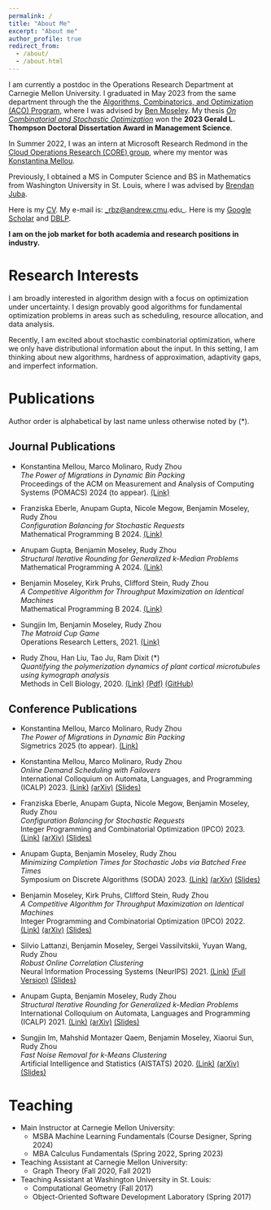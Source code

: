 ```yaml
---
permalink: /
title: "About Me"
excerpt: "About me"
author_profile: true
redirect_from: 
  - /about/
  - /about.html
---
```


I am currently a postdoc in the Operations Research Department at Carnegie Mellon University. I graduated in May 2023 from the same department through the the [Algorithms, Combinatorics, and Optimization (ACO) Program](http://aco.math.cmu.edu/), where I was advised by [Ben Moseley](http://www.andrew.cmu.edu/user/moseleyb/). My thesis [_On Combinatorial and Stochastic Optimization_](https://kilthub.cmu.edu/articles/thesis/On_Combinatorial_and_Stochastic_Optimization/23615430) won the **2023 Gerald L. Thompson Doctoral Dissertation Award in Management Science**.

In Summer 2022, I was an intern at Microsoft Research Redmond in the [Cloud Operations Research (CORE) group](https://www.microsoft.com/en-us/research/group/cloud-operations-research-core/), where my mentor was [Konstantina Mellou](https://www.microsoft.com/en-us/research/people/kmellou/).

Previously, I obtained a MS in Computer Science and BS in Mathematics from Washington University in St. Louis, where I was advised by [Brendan Juba](https://www.cse.wustl.edu/~bjuba/).

Here is my [CV](https://rudyzhou.github.io/files/rudy-cv-10-27-24.pdf). My e-mail is: _rbz@andrew.cmu.edu_. Here is my [Google Scholar](https://scholar.google.com/citations?user=DCB2z-cAAAAJ&hl=en&oi=ao) and [DBLP](https://dblp.org/pid/260/0730.html).

**I am on the job market for both academia and research positions in industry.**

# Research Interests

I am broadly interested in algorithm design with a focus on optimization under uncertainty. I design provably good algorithms for fundamental optimization problems in areas such as scheduling, resource allocation, and data analysis.

Recently, I am excited about stochastic combinatorial optimization, where we only have distributional information about the input. In this setting, I am thinking about new algorithms, hardness of approximation, adaptivity gaps, and imperfect information.

# Publications

Author order is alphabetical by last name unless otherwise noted by (*).

## Journal Publications

* Konstantina Mellou, Marco Molinaro, Rudy Zhou <br/>
_The Power of Migrations in Dynamic Bin Packing_ <br/>
Proceedings of the ACM on Measurement and Analysis of Computing Systems (POMACS) 2024 (to appear). [(Link)](https://arxiv.org/abs/2408.13178v1)

* Franziska Eberle, Anupam Gupta, Nicole Megow, Benjamin Moseley, Rudy Zhou <br/>
_Configuration Balancing for Stochastic Requests_ <br/>
Mathematical Programming B 2024. [(Link)](https://link.springer.com/article/10.1007/s10107-024-02132-w)

* Anupam Gupta, Benjamin Moseley, Rudy Zhou <br/> 
_Structural Iterative Rounding for Generalized k-Median Problems_ <br/>
Mathematical Programming A 2024. [(Link)](https://link.springer.com/article/10.1007/s10107-024-02119-7)

* Benjamin Moseley, Kirk Pruhs, Clifford Stein, Rudy Zhou <br/>
_A Competitive Algorithm for Throughput Maximization on Identical Machines_<br/>
Mathematical Programming B 2024. [(Link)](https://link.springer.com/article/10.1007/s10107-023-02045-0)

* Sungjin Im, Benjamin Moseley, Rudy Zhou<br/>
_The Matroid Cup Game_<br/>
Operations Research Letters, 2021. [(Link)](https://doi.org/10.1016/j.orl.2021.04.005)

* Rudy Zhou, Han Liu, Tao Ju, Ram Dixit (*) <br/>
_Quantifying the polymerization dynamics of plant cortical microtubules using kymograph analysis_ <br/>
Methods in Cell Biology, 2020. [(Link)](https://doi.org/10.1016/bs.mcb.2020.04.006) [(Pdf)](https://rudyzhou.github.io/files/microtubule_MCB.pdf) [(GitHub)](https://github.com/rudyzhou/Dynamic_Kymograph)

## Conference Publications

* Konstantina Mellou, Marco Molinaro, Rudy Zhou <br/>
_The Power of Migrations in Dynamic Bin Packing_ <br/>
Sigmetrics 2025 (to appear). [(Link)](https://arxiv.org/abs/2408.13178v1)

* Konstantina Mellou, Marco Molinaro, Rudy Zhou <br/>
_Online Demand Scheduling with Failovers_ <br/>
International Colloquium on Automata, Languages, and Programming (ICALP) 2023. [(Link)](https://drops.dagstuhl.de/opus/volltexte/2023/18144/) [(arXiv)](https://arxiv.org/abs/2209.00710) [(Slides)](https://rudyzhou.github.io/files/online-failover-icalp-20.pdf)

* Franziska Eberle, Anupam Gupta, Nicole Megow, Benjamin Moseley, Rudy Zhou <br/>
_Configuration Balancing for Stochastic Requests_ <br/>
Integer Programming and Combinatorial Optimization (IPCO) 2023. [(Link)](https://link.springer.com/chapter/10.1007/978-3-031-32726-1_10)
[(arXiv)](https://arxiv.org/abs/2208.13702)
[(Slides)](https://rudyzhou.github.io/files/load-balance-ipco-23-sides.pdf)

* Anupam Gupta, Benjamin Moseley, Rudy Zhou <br/>
_Minimizing Completion Times for Stochastic Jobs via Batched Free Times_ <br/>
Symposium on Discrete Algorithms (SODA) 2023. [(Link)](https://epubs.siam.org/doi/10.1137/1.9781611977554.ch73) [(arXiv)](https://arxiv.org/abs/2208.13696) [(Slides)](https://rudyzhou.github.io/files/completion-time-slides.pdf)

* Benjamin Moseley, Kirk Pruhs, Clifford Stein, Rudy Zhou <br/>
_A Competitive Algorithm for Throughput Maximization on Identical Machines_<br/>
Integer Programming and Combinatorial Optimization (IPCO) 2022. [(Link)](https://link.springer.com/chapter/10.1007/978-3-031-06901-7_30)
[(arXiv)](https://arxiv.org/abs/2111.06564)
[(Slides)](https://rudyzhou.github.io/files/online_completion_slides_25_IPCO.pdf)

* Silvio Lattanzi, Benjamin Moseley, Sergei Vassilvitskii, Yuyan Wang, Rudy Zhou <br/>
_Robust Online Correlation Clustering_<br/>
Neural Information Processing Systems (NeurIPS) 2021. [(Link)](https://proceedings.neurips.cc/paper/2021/hash/250dd56814ad7c50971ee4020519c6f5-Abstract.html) [(Full Version)](https://rudyzhou.github.io/files/correlation_clustering_neurips.pdf) [(Slides)](https://rudyzhou.github.io/files/correlation-clustering-slides.pdf)

* Anupam Gupta, Benjamin Moseley, Rudy Zhou <br/> 
_Structural Iterative Rounding for Generalized k-Median Problems_ <br/>
International Colloquium on Automata, Languages and Programming (ICALP) 2021. [(Link)](https://drops.dagstuhl.de/opus/volltexte/2021/14146/)
[(arXiv)](https://arxiv.org/abs/2009.00808)
[(Slides)](https://rudyzhou.github.io/files/icalp_long_presentation.pdf)

* Sungjin Im, Mahshid Montazer Qaem, Benjamin Moseley, Xiaorui Sun, Rudy Zhou <br/>
_Fast Noise Removal for k-Means Clustering_ <br/>
Artificial Intelligence and Statistics (AISTATS) 2020. [(Link)](http://proceedings.mlr.press/v108/im20a) [(arXiv)](https://arxiv.org/abs/2003.02433) [(Slides)](https://rudyzhou.github.io/files/clustering_slides.pdf)

# Teaching
* Main Instructor at Carnegie Mellon University:
  * MSBA Machine Learning Fundamentals (Course Designer, Spring 2024)  
  * MBA Calculus Fundamentals (Spring 2022, Spring 2023)
* Teaching Assistant at Carnegie Mellon University: 
  * Graph Theory (Fall 2020, Fall 2021)
* Teaching Assistant at Washington University in St. Louis:
  * Computational Geometry (Fall 2017)
  * Object-Oriented Software Development Laboratory (Spring 2017)

